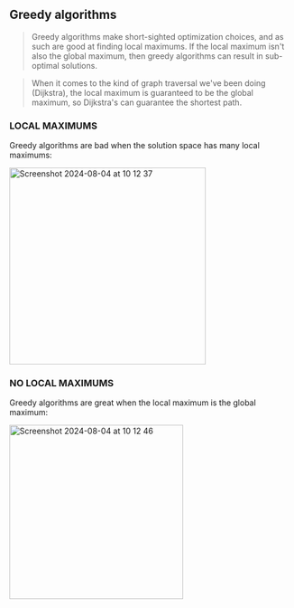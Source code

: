 ## Greedy algorithms
> Greedy algorithms make short-sighted optimization choices, and as such are good at finding local maximums. If the local maximum isn't also the global maximum, then greedy algorithms can result in sub-optimal solutions.

> When it comes to the kind of graph traversal we've been doing (Dijkstra), the local maximum is guaranteed to be the global maximum, so Dijkstra's can guarantee the shortest path.

### LOCAL MAXIMUMS
Greedy algorithms are bad when the solution space has many local maximums:

<img width="348" alt="Screenshot 2024-08-04 at 10 12 37" src="https://github.com/user-attachments/assets/4c5ee9fc-fbf0-418f-a1b4-34876cd1ba6b">

### NO LOCAL MAXIMUMS
Greedy algorithms are great when the local maximum is the global maximum:

<img width="308" alt="Screenshot 2024-08-04 at 10 12 46" src="https://github.com/user-attachments/assets/e62b2180-db1f-4d01-ba30-14252f8ecd04">
